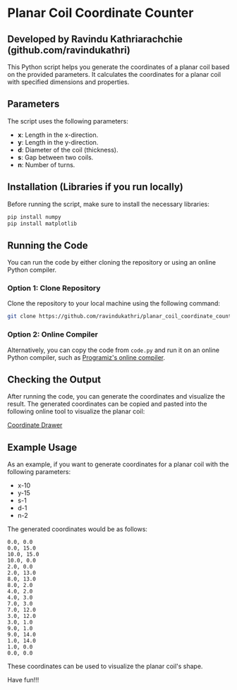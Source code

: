 # Planar Coil Coordinate Counter

## Developed by Ravindu Kathriarachchie (github.com/ravindukathri)

This Python script helps you generate the coordinates of a planar coil based on the provided parameters. It calculates the coordinates for a planar coil with specified dimensions and properties.

## Parameters

The script uses the following parameters:

- **x**: Length in the x-direction.
- **y**: Length in the y-direction.
- **d**: Diameter of the coil (thickness).
- **s**: Gap between two coils.
- **n**: Number of turns.

## Installation (Libraries if you run locally)

Before running the script, make sure to install the necessary libraries:

```bash
pip install numpy
pip install matplotlib
```

## Running the Code

You can run the code by either cloning the repository or using an online Python compiler.

### Option 1: Clone Repository

Clone the repository to your local machine using the following command:

```bash
git clone https://github.com/ravindukathri/planar_coil_coordinate_counter.git
```

### Option 2: Online Compiler

Alternatively, you can copy the code from `code.py` and run it on an online Python compiler, such as [Programiz's online compiler](https://www.programiz.com/python-programming/online-compiler/).

## Checking the Output

After running the code, you can generate the coordinates and visualize the result. The generated coordinates can be copied and pasted into the following online tool to visualize the planar coil:

[Coordinate Drawer](https://ctlessons.org/apps/coordinateDrawer)

## Example Usage

As an example, if you want to generate coordinates for a planar coil with the following parameters:

- x-10
- y-15
- s-1
- d-1
- n-2

The generated coordinates would be as follows:

```
0.0, 0.0
0.0, 15.0
10.0, 15.0
10.0, 0.0
2.0, 0.0
2.0, 13.0
8.0, 13.0
8.0, 2.0
4.0, 2.0
4.0, 3.0
7.0, 3.0
7.0, 12.0
3.0, 12.0
3.0, 1.0
9.0, 1.0
9.0, 14.0
1.0, 14.0
1.0, 0.0
0.0, 0.0
```

These coordinates can be used to visualize the planar coil's shape.

Have fun!!!